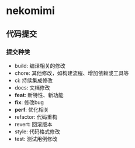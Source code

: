 # nekomimi

## 代码提交

### 提交种类

- build: 编译相关的修改
- chore: 其他修改，如构建流程、增加依赖或工具等
- ci: 持续集成修改
- docs: 文档修改
- **feat**: 新特性、新功能
- **fix**: 修改bug
- **perf**: 优化相关
- refactor: 代码重构
- revert: 回滚版本
- style: 代码格式修改
- test: 测试用例修改